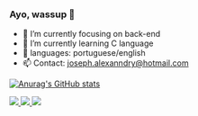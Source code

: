 ### Ayo, wassup 👋


- 🔭 I’m currently focusing on back-end
- 🌱 I’m currently learning C language
- 💬 languages: portuguese/english
- 📫 Contact: joseph.alexanndry@hotmail.com

[![Anurag's GitHub stats](https://github-readme-stats.vercel.app/api?username=imsupeer&show_icons=true&theme=radical)](https://github.com/anuraghazra/github-readme-stats)

<div>
    <a href="" target="_blank">
        <img src="https://img.shields.io/badge/Python-3776AB?style=for-the-badge&logo=python&logoColor=white" target="_blank">
        <img src="https://img.shields.io/badge/C-00599C?style=for-the-badge&logo=c&logoColor=white target="_blank">
        <img src="https://img.shields.io/badge/Linux_Mint-87CF3E?style=for-the-badge&logo=linux-mint&logoColor=white target="_blank">
</div>
